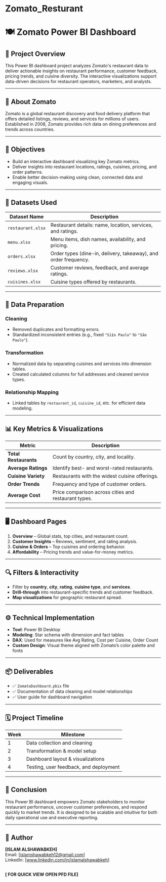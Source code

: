 # Zomato_Resturant
# 🍽️ Zomato Power BI Dashboard

## 📘 Project Overview

This Power BI dashboard project analyzes Zomato's restaurant data to deliver actionable insights on restaurant performance, customer feedback, pricing trends, and cuisine diversity. The interactive visualizations support data-driven decisions for restaurant operators, marketers, and analysts.

---

## 🏢 About Zomato

Zomato is a global restaurant discovery and food delivery platform that offers detailed listings, reviews, and services for millions of users. Established in 2008, Zomato provides rich data on dining preferences and trends across countries.

---

## 🎯 Objectives

- Build an interactive dashboard visualizing key Zomato metrics.
- Deliver insights into restaurant locations, ratings, cuisines, pricing, and order patterns.
- Enable better decision-making using clean, connected data and engaging visuals.

---

## 📁 Datasets Used

| Dataset Name          | Description |
|-----------------------|-------------|
| `restaurant.xlsx`     | Restaurant details: name, location, services, and ratings. |
| `menu.xlsx`           | Menu items, dish names, availability, and pricing. |
| `orders.xlsx`         | Order types (dine-in, delivery, takeaway), and order frequency. |
| `reviews.xlsx`        | Customer reviews, feedback, and average ratings. |
| `cuisines.xlsx`       | Cuisine types offered by restaurants. |

---

## 🔧 Data Preparation

### Cleaning
- Removed duplicates and formatting errors.
- Standardized inconsistent entries (e.g., fixed `"Sí£o Paulo"` to `"São Paulo"`).

### Transformation
- Normalized data by separating cuisines and services into dimension tables.
- Created calculated columns for full addresses and cleaned service types.

### Relationship Mapping
- Linked tables by `restaurant_id`, `cuisine_id`, etc. for efficient data modeling.

---

## 📊 Key Metrics & Visualizations

| Metric | Description |
|--------|-------------|
| **Total Restaurants** | Count by country, city, and locality. |
| **Average Ratings** | Identify best- and worst-rated restaurants. |
| **Cuisine Variety** | Restaurants with the widest cuisine offerings. |
| **Order Trends** | Frequency and type of customer orders. |
| **Average Cost** | Price comparison across cities and restaurant types. |

---

## 🖥️ Dashboard Pages

1. **Overview** – Global stats, top cities, and restaurant count.
2. **Customer Insights** – Reviews, sentiment, and rating analysis.
3. **Cuisine & Orders** – Top cuisines and ordering behavior.
4. **Affordability** – Pricing trends and value-for-money metrics.

---

## 🔍 Filters & Interactivity

- Filter by **country**, **city**, **rating**, **cuisine type**, and **services**.
- **Drill-through** into restaurant-specific trends and customer feedback.
- **Map visualizations** for geographic restaurant spread.

---

## ⚙️ Technical Implementation

- **Tool**: Power BI Desktop  
- **Modeling**: Star schema with dimension and fact tables  
- **DAX**: Used for measures like Avg Rating, Cost per Cuisine, Order Count  
- **Custom Design**: Visual theme aligned with Zomato’s color palette and fonts

---

## 📦 Deliverables

- ✅ `ZomatoDashboard.pbix` file  
- ✅ Documentation of data cleaning and model relationships  
- ✅ User guide for dashboard navigation  

---

## 🗓️ Project Timeline

| Week | Milestone |
|------|-----------|
| 1    | Data collection and cleaning |
| 2    | Transformation & model setup |
| 3    | Dashboard layout & visualizations |
| 4    | Testing, user feedback, and deployment |

---

## 📌 Conclusion

This Power BI dashboard empowers Zomato stakeholders to monitor restaurant performance, uncover customer preferences, and respond quickly to market trends. It is designed to be scalable and intuitive for both daily operational use and executive reporting.

---

## 👤 Author

**[ISLAM ALSHAWABKEH]**  
Email: [islamshawabkeh12@gmail.com]  
LinkedIn: [www.linkedin.com/in/islamalshawabkeh] 
##
**[ FOR QUICK VIEW OPEN PFD FILE]** 

